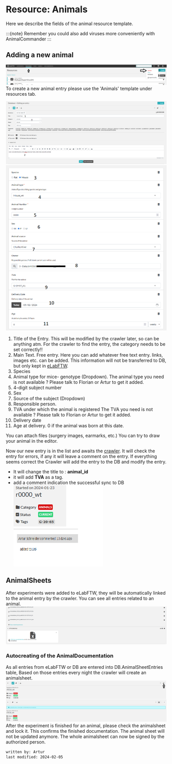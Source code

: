 # Resource: Animals
Here we describe the fields of the animal resource template.

:::{note}
Remember you could also add viruses more conveniently with AnimalCommander
:::

## Adding a new animal
![add_animal_1.PNG](../images/add_animal_1.PNG)
To create a new animal entry please use the 'Animals' template under resources tab.

![add_animal_2.PNG](../images/add_animal_2.PNG)
![add_animal_3.PNG](../images/add_animal_3.PNG)

1. Title of the Entry. This will be modified by the crawler later, so can be anything atm.
For the crawler to find the entry, the category needs to be set correctly!!
2. Main Text. Free entry. Here you can add whatever free text entry. links, images etc. can be added.
This information will not be transferred to DB, but only kept in [eLabFTW](general_elabftw.md).
3. Species
4. Animal type for mice- genotype (Dropdown). 
The animal type you need is not available ? Please talk to Florian or Artur to get it added.
5. 4-digit subject number
6. Sex
7. Source of the subject (Dropdown)
8. Responsible person.
9. TVA under which the animal is registered
The TVA you need is not available ? Please talk to Florian or Artur to get it added.
10. Delivery date
11. Age at delivery. 0 if the animal was born at this date.

You can attach files (surgery images, earmarks, etc.)
You can try to draw your animal in the editor.

Now our new entry is in the list and awaits the [crawler](crawler.md).
It will check the entry for errors, if any it will leave a comment on the entry.
If everything seems correct the Crawler will add the entry to the DB and modify the entry.
- It will change the title to : **animal_id**
- it will add **TVA** as a tag.
- add a comment indication the successful sync to DB
![add_animal_4.PNG](../images/add_animal_4.PNG)

## AnimalSheets
After experiments were added to eLabFTW, they will be automatically linked to
the animal entry by the crawler. You can see all entries related to an animal.
![add_animal_5.PNG](../images/add_animal_5.PNG)
### Autocreating of the AnimalDocumentation
As all entries from eLabFTW or DB are entered into DB.AnimalSheetEntries table,
Based on those entries every night the crawler will create an animalsheet.
![add_animal_6.PNG](../images/add_animal_6.PNG)
After the experiment is finished for an animal, please check the animalsheet and lock it.
This confirms the finished documentation. The animal sheet will not be updated anymore.
The whole animalsheet can now be signed by the authorized person.

~~~~
written by: Artur
last modified: 2024-02-05
~~~~